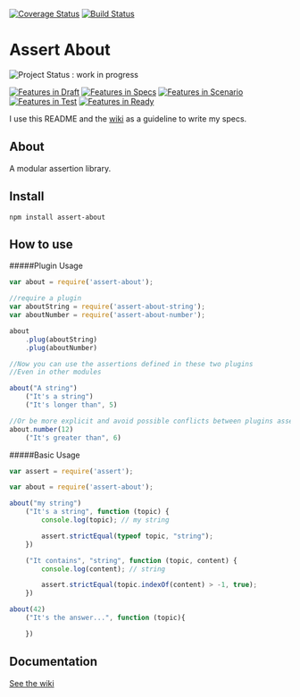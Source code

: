 [![Coverage Status](https://coveralls.io/repos/AlexisTessier/assert-about/badge.svg?branch=master&service=github)](https://coveralls.io/github/AlexisTessier/assert-about?branch=master)
[![Build Status](https://travis-ci.org/AlexisTessier/assert-about.svg?branch=master)](https://travis-ci.org/AlexisTessier/assert-about)

Assert About
============

![Project Status : work in progress](https://img.shields.io/badge/Project%20status-work%20in%20progress-lightgrey.svg)

[![Features in Draft](https://badge.waffle.io/AlexisTessier/assert-about.svg?label=Draft&title=Feature%20draft)](http://waffle.io/AlexisTessier/assert-about)
[![Features in Specs](https://badge.waffle.io/AlexisTessier/assert-about.svg?label=Specs&title=Feature%20specs)](http://waffle.io/AlexisTessier/assert-about)
[![Features in Scenario](https://badge.waffle.io/AlexisTessier/assert-about.svg?label=Scenario&title=Feature%20scenario)](http://waffle.io/AlexisTessier/assert-about)
[![Features in Test](https://badge.waffle.io/AlexisTessier/assert-about.svg?label=Test&title=Feature%20test)](http://waffle.io/AlexisTessier/assert-about)
[![Features in Ready](https://badge.waffle.io/AlexisTessier/assert-about.svg?label=Ready&title=Feature%20ready)](http://waffle.io/AlexisTessier/assert-about)

I use this README and the [wiki](https://github.com/AlexisTessier/assert-about/wiki) as a guideline to write my specs.

About
-----

A modular assertion library.

Install
-------

	npm install assert-about

How to use
----------

#####Plugin Usage

```javascript
var about = require('assert-about');

//require a plugin
var aboutString = require('assert-about-string');
var aboutNumber = require('assert-about-number');

about
	.plug(aboutString)
	.plug(aboutNumber)

//Now you can use the assertions defined in these two plugins
//Even in other modules

about("A string")
	("It's a string")
	("It's longer than", 5)

//Or be more explicit and avoid possible conflicts between plugins assertions
about.number(12)
	("It's greater than", 6)
```

#####Basic Usage

```javascript
var assert = require('assert');

var about = require('assert-about');

about("my string")
	("It's a string", function (topic) {
		console.log(topic); // my string

		assert.strictEqual(typeof topic, "string");
	})

	("It contains", "string", function (topic, content) {
		console.log(content); // string

		assert.strictEqual(topic.indexOf(content) > -1, true);
	})

about(42)
	("It's the answer...", function (topic){

	})
```

Documentation
-------------

[See the wiki](https://github.com/AlexisTessier/assert-about/wiki)